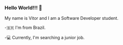 ### Hello World!!! 👋

My name is Vitor and I am a Software Developer student.

-🇧🇷 I'm from Brazil.

-💻 Currently, I'm searching a junior job.

